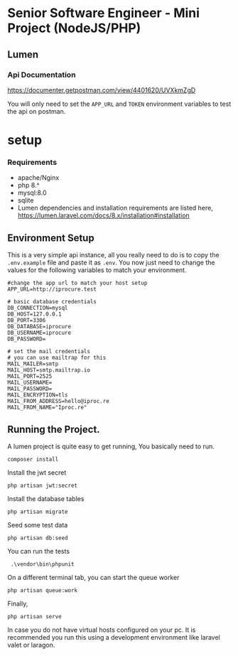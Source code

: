 # Senior Software Engineer - Mini Project (NodeJS/PHP)
## Lumen

### Api Documentation
https://documenter.getpostman.com/view/4401620/UVXkmZgD

You will only need to set the `APP_URL` and `TOKEN` environment variables to test the api on postman.

# setup
### Requirements

- apache/Nginx
- php 8.^
- mysql:8.0
- sqlite
- Lumen dependencies and installation requirements are listed here, https://lumen.laravel.com/docs/8.x/installation#installation

## Environment Setup

This is a very simple api instance, all you really need to do is to copy the `.env.example` file and
paste it as `.env`.
You now just need to change the values for the following variables to match your environment.

```
#change the app url to match your host setup
APP_URL=http://iprocure.test

# basic database credentials
DB_CONNECTION=mysql
DB_HOST=127.0.0.1
DB_PORT=3306
DB_DATABASE=iprocure
DB_USERNAME=iprocure
DB_PASSWORD=

# set the mail credentials
# you can use mailtrap for this
MAIL_MAILER=smtp
MAIL_HOST=smtp.mailtrap.io
MAIL_PORT=2525
MAIL_USERNAME=
MAIL_PASSWORD=
MAIL_ENCRYPTION=tls
MAIL_FROM_ADDRESS=hello@iproc.re
MAIL_FROM_NAME="Iproc.re"

```

## Running the Project.

A lumen project is quite easy to get running, You basically need to run.

    composer install

Install the jwt secret
    
    php artisan jwt:secret 

Install the database tables

    php artisan migrate

Seed some test data

    php artisan db:seed

You can run the tests

     .\vendor\bin\phpunit

On a different terminal tab, you can start the queue worker

    php artisan queue:work
Finally,

    php artisan serve
In case you do not have virtual hosts configured on your pc.
It is recommended you run this using a development environment like laravel valet or laragon.
